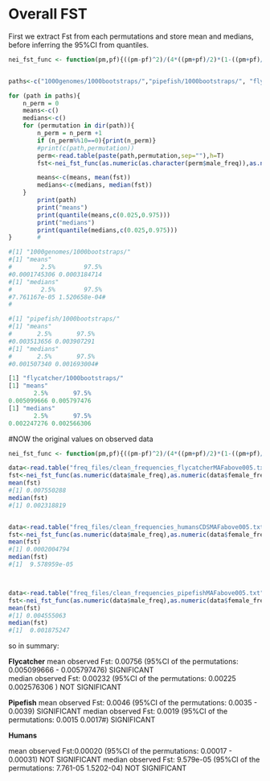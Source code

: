 # Overall FST

First we extract  Fst from each permutations and store mean and medians, before inferring the 95%CI from quantiles.
```r
nei_fst_func <- function(pm,pf){((pm-pf)^2)/(4*((pm+pf)/2)*(1-((pm+pf)/2)))}


paths<-c("1000genomes/1000bootstraps/","pipefish/1000bootstraps/", "flycatcher/1000bootstraps/")

for (path in paths){
	n_perm = 0
	means<-c()
	medians<-c()
	for (permutation in dir(path)){
		n_perm = n_perm +1
		if (n_perm%%10==0){print(n_perm)}
		#print(c(path,permutation))
		perm<-read.table(paste(path,permutation,sep=""),h=T)
		fst<-nei_fst_func(as.numeric(as.character(perm$male_freq)),as.numeric(as.character(perm$female_freq)))

		means<-c(means, mean(fst))
		medians<-c(medians, median(fst))
	}
		print(path)
		print("means")
		print(quantile(means,c(0.025,0.975)))
		print("medians")
		print(quantile(medians,c(0.025,0.975)))
}		#

#[1] "1000genomes/1000bootstraps/"
#[1] "means"
#        2.5%        97.5%
#0.0001745306 0.0003184714
#[1] "medians"
#        2.5%        97.5%
#7.761167e-05 1.520658e-04#
#

#[1] "pipefish/1000bootstraps/"
#[1] "means"
#       2.5%       97.5%
#0.003513656 0.003907291
#[1] "medians"
#       2.5%       97.5%
#0.001507340 0.001693004#

[1] "flycatcher/1000bootstraps/"
[1] "means"
       2.5%       97.5%
0.005099666 0.005797476
[1] "medians"
       2.5%       97.5%
0.002247276 0.002566306

```
#NOW the original values on observed data

```r
nei_fst_func <- function(pm,pf){((pm-pf)^2)/(4*((pm+pf)/2)*(1-((pm+pf)/2)))}

data<-read.table("freq_files/clean_frequencies_flycatcherMAFabove005.txt",h=T)
fst<-nei_fst_func(as.numeric(data$male_freq),as.numeric(data$female_freq))
mean(fst)
#[1] 0.007550288
median(fst)
#[1] 0.002318819


data<-read.table("freq_files/clean_frequencies_humansCDSMAFabove005.txt",h=T)
fst<-nei_fst_func(as.numeric(data$male_freq),as.numeric(data$female_freq))
mean(fst)
#[1] 0.0002004794
median(fst)
#[1]  9.578959e-05



data<-read.table("freq_files/clean_frequencies_pipefishMAFabove005.txt",h=T)
fst<-nei_fst_func(as.numeric(data$male_freq),as.numeric(data$female_freq))
mean(fst)
#[1] 0.004555063
median(fst)
#[1]  0.001875247
```

so in summary:


**Flycatcher**
mean observed Fst: 0.00756 (95%CI of the permutations: 0.005099666 -  0.005797476) SIGNIFICANT  
median observed Fst: 0.00232  (95%CI of the permutations: 0.00225 0.002576306 ) NOT SIGNIFICANT

**Pipefish**
mean observed Fst: 0.0046 (95%CI of the permutations: 0.0035 - 0.0039) SIGNIFICANT
median observed Fst: 0.0019  (95%CI of the permutations: 0.0015 0.0017#) SIGNIFICANT 


**Humans**

mean observed Fst:0.00020 (95%CI of the permutations: 0.00017 - 0.00031)  NOT SIGNIFICANT 
median observed Fst:  9.579e-05  (95%CI of the permutations: 7.761-05 1.5202-04) NOT SIGNIFICANT 



